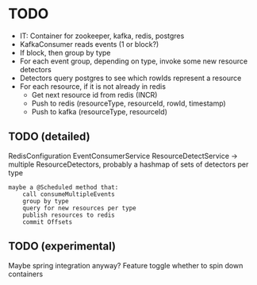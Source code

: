 # TODO
* IT: Container for zookeeper, kafka, redis, postgres
* KafkaConsumer reads events (1 or block?)
* If block, then group by type
* For each event group, depending on type, invoke some new resource detectors
* Detectors query postgres to see which rowIds represent a resource
* For each resource, if it is not already in redis
    * Get next resource id from redis (INCR)
    * Push to redis (resourceType, resourceId, rowId, timestamp)
    * Push to kafka (resourceType, resourceId) 

## TODO (detailed)
RedisConfiguration
EventConsumerService
ResourceDetectService 
    -> multiple ResourceDetectors, probably a hashmap of sets of detectors per type

    maybe a @Scheduled method that:
        call consumeMultipleEvents
        group by type
        query for new resources per type
        publish resources to redis
        commit Offsets

## TODO (experimental)
Maybe spring integration anyway?
Feature toggle whether to spin down containers
